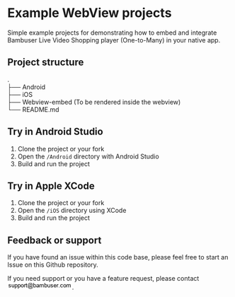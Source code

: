 # Example WebView projects
Simple example projects for demonstrating how to embed and integrate Bambuser Live Video Shopping player (One-to-Many) in your native app.

## Project structure
.  
├── Android  
├── iOS  
├── Webview-embed (To be rendered inside the webview)   
└── README.md  

## Try in Android Studio
1. Clone the project or your fork
2. Open the `/Android` directory with Android Studio
3. Build and run the project

## Try in Apple XCode
1. Clone the project or your fork
2. Open the `/iOS` directory using XCode
3. Build and run the project

## Feedback or support
If you have found an issue within this code base, please feel free to start an Issue on this Github repository.

If you need support or you have a feature request, please contact ![email address image](email-image.png).

